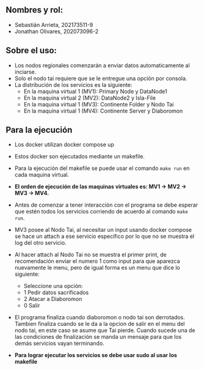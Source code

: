 ## Nombres y rol:
+ Sebastián Arrieta, 202173511-9
+ Jonathan Olivares, 202073096-2

## Sobre el uso:
- Los nodos regionales comenzarán a enviar datos automaticamente al inciarse.
- Solo el nodo tai requiere que se le entregue una opción por consola.
- La distribución de los servicios es la siguiente:
  + En la maquina virtual 1 (MV1): Primary Node y DataNode1
  + En la maquina virtual 2 (MV2): DataNode2 y Isla-File
  + En la maquina virtual 1 (MV3): Continente Folder y Nodo Tai
  + En la maquina virtual 1 (MV4): Continente Server y Diaboromon
  
## Para la ejecución
- Los docker utilizan docker compose up
- Estos docker son ejecutados mediante un makefile.
- Para la ejecución del makefile se puede usar el comando `make run` en cada maquina virtual.
- **El orden de ejecución de las maquinas virtuales es:  MV1 -> MV2 -> MV3 -> MV4.**
- Antes de comenzar a tener interacción con el programa se debe esperar que estén todos los servicios corriendo de acuerdo al comando `make run`.
- MV3 posee al Nodo Tai, al necesitar un input usando docker compose se hace un attach a ese servicio especifico por lo que no se muestra el log del otro servicio. 
- Al hacer attach al Nodo Tai no se muestra el primer print, de recomendación enviar el numero 1 como input para que aparezca nuevamente le menu, pero de igual forma es un menu que dice lo siguiente: 
  - Seleccione una opción:
  - 1 Pedir datos sacrificados
  - 2 Atacar a Diaboromon
  - 0 Salir

- El programa finaliza cuando diaboromon o nodo tai son derrotados. Tambien finaliza cuando se le da a la opcion de salir en el menu del nodo tai, en este caso se asume que Tai pierde. Cuando sucede una de las condiciones de finalización se manda un mensaje para que los demás servicios vayan terminando.

- **Para lograr ejecutar los servicios se debe usar sudo al usar los makefile**
